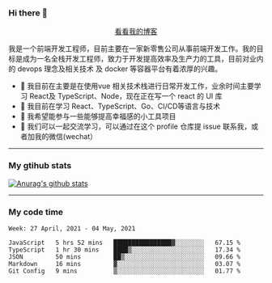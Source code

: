 ### Hi there 👋

<p align="center">
  <a href="https://real-jacket.github.io/">看看我的博客</a>
</p>

我是一个前端开发工程师，目前主要在一家新零售公司从事前端开发工作。我的目标是成为一名全栈开发工程师，致力于开发提高效率及生产力的工具，目前对业内的 devops 理念及相关技术 及 docker 等容器平台有着浓厚的兴趣。

- 🔭 我目前在主要是在使用vue 相关技术栈进行日常开发工作，业余时间主要学习 React及 TypeScript、Node，现在正在写一个 react 的 UI 库 
- 🌱 我目前在学习 React、TypeScript、Go、CI/CD等语言与技术
- 👯 我希望能参与一些能够提高幸福感的小工具项目
- 💬 我们可以一起交流学习，可以通过在这个 profile 仓库提 issue 联系我，或者加我的微信(wechat）

***

### My gtihub stats

[![Anurag's github stats](https://github-readme-stats.vercel.app/api?username=real-jacket)](https://github.com/anuraghazra/github-readme-stats)

***

### My code time

<!--START_SECTION:waka-->
```text
Week: 27 April, 2021 - 04 May, 2021

JavaScript   5 hrs 52 mins   ████████████████▓░░░░░░░░   67.15 % 
TypeScript   1 hr 30 mins    ████▒░░░░░░░░░░░░░░░░░░░░   17.34 % 
JSON         50 mins         ██▒░░░░░░░░░░░░░░░░░░░░░░   09.66 % 
Markdown     16 mins         ▓░░░░░░░░░░░░░░░░░░░░░░░░   03.07 % 
Git Config   9 mins          ▒░░░░░░░░░░░░░░░░░░░░░░░░   01.77 % 
```
<!--END_SECTION:waka-->
